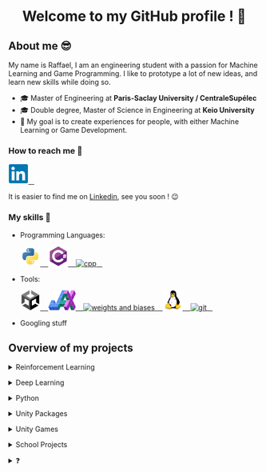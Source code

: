 <h1 align="center"> Welcome to my GitHub profile ! 🥳 </h1>

<!-- <p align="center" style="bold"> Looking for a position in Machine Learning applied to video games or in video game programming.</p> -->

## About me 😎
My name is Raffael, I am an engineering student with a passion for Machine Learning and Game Programming. I like to prototype a lot of new ideas, and learn new skills while doing so. 

- 🎓 Master of Engineering at **Paris-Saclay University / CentraleSupélec**
- 🎓 Double degree, Master of Science in Engineering at **Keio University**
- 🎯 My goal is to create experiences for people, with either Machine Learning or Game Development.

### How to reach me 💌

<p>
<a href="https://www.linkedin.com/in/raffaelbdl/" target="_blank" rel="noreferrer"> <img src="https://raw.githubusercontent.com/devicons/devicon/master/icons/linkedin/linkedin-original.svg" alt="linkedin" width="40" height="40"/> &nbsp&nbsp </a> 
</p>

It is easier to find me on [Linkedin](https://www.linkedin.com/in/raffaelbdl/), see you soon ! 😉

### My skills 🧠

- Programming Languages: 
    <p>
    <a href="https://www.python.org" target="_blank" rel="noreferrer"> <img src="https://raw.githubusercontent.com/devicons/devicon/master/icons/python/python-original.svg" alt="python" width="40" height="40"/> &nbsp&nbsp </a>
    <a href="https://dotnet.microsoft.com/en-us/languages/csharp" target="_blank" rel="noreferrer"> <img src="https://raw.githubusercontent.com/devicons/devicon/master/icons/csharp/csharp-original.svg" alt="csharp" width="40" height="40"/> &nbsp&nbsp </a>
    <a href="https://isocpp.org/" target="_blank" rel="noreferrer"> <img src="https://upload.wikimedia.org/wikipedia/commons/1/18/ISO_C%2B%2B_Logo.svg" alt="cpp" width="40" height="40"/> &nbsp&nbsp </a>
    </p>

- Tools:
    <p>
    <a href="https://unity.com/" target="_blank" rel="noreferrer"> <img src="https://raw.githubusercontent.com/devicons/devicon/master/icons/unity/unity-original.svg" alt="unity" width="40" height="40" style="background-color:white;"/> &nbsp&nbsp </a>
    <a href="https://github.com/google/jax" target="_blank" rel="noreferrer"> <img src=https://raw.githubusercontent.com/google/jax/main/images/jax_logo_250px.png alt="AWS" width="55" height="40"/> &nbsp&nbsp </a>
    <a href="https://wandb.ai/site" target="_blank" rel="noreferrer"> <img src=https://site.wandb.ai/wp-content/uploads/2023/07/brand-logo.svg alt="weights and biases" width="40" height="40"/> &nbsp&nbsp </a>
    <a href="https://www.linux.org/" target="_blank" rel="noreferrer"> <img src="https://raw.githubusercontent.com/devicons/devicon/master/icons/linux/linux-original.svg" alt="linux" width="40" height="40"/> &nbsp&nbsp </a>
    <a href="https://git-scm.com/" target="_blank" rel="noreferrer"> <img src="https://www.vectorlogo.zone/logos/git-scm/git-scm-icon.svg" alt="git" width="40" height="40"/> &nbsp&nbsp </a>
    </p>

- Googling stuff


## Overview of my projects

<details><summary> Reinforcement Learning </summary>
    
- [FLAX_RL](https://github.com/Raffaelbdl/flax_rl)
    
    Yet another RL library build with FLAX modules. 

- [Vectorization of PettingZoo ParallelEnv](https://github.com/Raffaelbdl/vectorization_parallel_env) 

    Make things faster by parallelizing environments using PettingZoo ParallelEnv API.

- [Overcooked-AI Pygame Interface](https://github.com/Raffaelbdl/overcooked-interface) 
    
    Simple pygame interface to observe agents and play with them in the overcooked-ai environment.

- [Implementation of POCA in JAX](https://github.com/Raffaelbdl/JAX_MA-POCA)

- [Implementation of SAC in JAX](https://github.com/Raffaelbdl/JAX_SAC)

- [Implementation of PPO in JAX](https://github.com/Raffaelbdl/JAX_PPO)

- [Fork DreamerV2](https://github.com/Raffaelbdl/dreamerv2)

    Refactor to use as an agent, and update orginal codebase.

- [Fork Muzero](https://github.com/Raffaelbdl/jax_muzero)

    Update codebase to Python3.10.
</details>

<p></p>

<details><summary> Deep Learning </summary>

- [Hyperbolic neural networks in Haiku](https://github.com/Raffaelbdl/hyperbolic-nn-haiku)

    Having fun trying to reimplement hyperbolic networks in JAX.
</details>

<p></p>

<details><summary> Python </summary>

- [Mediapipe-based dancing game](https://github.com/Raffaelbdl/school-idol-training)

    JustDance-like game but with Camera inputs only.
</details>

<p></p>

<details><summary> Unity Packages </summary>

- [Magic System](https://github.com/Raffaelbdl/magic-system)

    Magic system used in the demo [Rune Dungeon](https://raffaelbdl.itch.io/demo-rune-dungeon).

<!-- - [Inventory System](https://github.com/Raffaelbdl/inventory-system) -->
</details>

<p></p>

<details><summary> Unity Games </summary>

- [[DEMO] Rune Dungeon](https://raffaelbdl.itch.io/demo-rune-dungeon)

    Simple rogue-like game where the player has to craft runes with symbols they collect on monsters to unlock new magic.

- [Space Escapee(s)](https://raffaelbdl.itch.io/space-escapees)
  
    Group project where I was mostly in charge of the programming. Story of two astronauts stuck in a spacecraft just before the arrival of asteroids. Will you be able to espace safely, and will you choose to save your crewmate ?

- [Foosh Plop](https://play.google.com/store/apps/details?id=com.RWISGroup7.FooshPlop)

    Group project where I was mostly in charge of the programming and all of the graphics. Game about fishing using the gyroscoping sensor of the phone.
</details>


<p></p>

<details><summary> School Projects </summary>

- [Measuring the activity of people using smartphone data](https://github.com/Raffaelbdl/Pole-IA-1.03)
    
    Group project in which we evaluate many methods to understand the activity of people with smartphone data.

- [Autonomous Driving inside the CARLA simulator](https://github.com/Raffaelbdl/Pole-IA-2.04)

    Group project I initiated where we try to implement state of the art methods and improve upon them. We used on the CARLA driving simulator to implement our algorithms.


</details>

<p></p>

<details><summary> ❓ </summary>

If you have reached here, I sincerly thank you for taking the time to read my profile.

What I show here is the top of the iceberg of all the prototypes that I would rather not show 😂. 

I spend most of my time trying new ideas, constantly learning new things and diving deep into new fields. Because that is what drives me.
</details>
